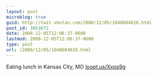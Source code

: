 ```yaml
---
layout: post
microblog: true
guid: http://twit.vmstan.com/2008/12/05/1040604028.html
post_id: 3053672
date: 2008-12-05T12:06:37-0600
lastmod: 2008-12-05T12:06:37-0600
type: post
url: /2008/12/05/1040604028.html
---
```

Eating lunch in Kansas City, MO [loopt.us/Xxps9g](http://loopt.us/Xxps9g)

